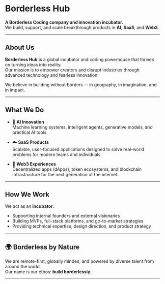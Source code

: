 # Borderless Hub

**A Borderless Coding company and innovation incubator.**  
We build, support, and scale breakthrough products in **AI**, **SaaS**, and **Web3**.

---

## About Us

**Borderless Hub** is a global incubator and coding powerhouse that thrives on turning ideas into reality.  
Our mission is to empower creators and disrupt industries through advanced technology and fearless innovation.

We believe in building without borders — in geography, in imagination, and in impact.

---

## What We Do

- 🤖 **AI Innovation**  
  Machine learning systems, intelligent agents, generative models, and practical AI tools.

- ☁️ **SaaS Products**  
  Scalable, user-focused applications designed to solve real-world problems for modern teams and individuals.

- 🔗 **Web3 Experiences**  
  Decentralized apps (dApps), token ecosystems, and blockchain infrastructure for the next generation of the internet.

---

##  How We Work

We act as an **incubator**:  
- Supporting internal founders and external visionaries  
- Building MVPs, full-stack platforms, and go-to-market strategies  
- Providing technical expertise, design direction, and product strategy

---

## 🌍 Borderless by Nature

We are remote-first, globally minded, and powered by diverse talent from around the world.  
Our name is our ethos: **build borderlessly**.

---
